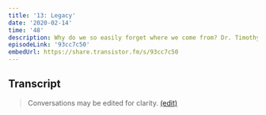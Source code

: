 ```yaml
---
title: '13: Legacy'
date: '2020-02-14'
time: '48'
description: Why do we so easily forget where we come from? Dr. Timothy Patitsis joins Henry again to chat about the affect of legacy on our lives through the language of standards, language diversity, being a melting pot or mosaic, legibility, Jane Jacob's tripartite society, algorithmic control and agency, sanctification and faith as an adventure. Michael Polanyi says that "a society which wants to preserve a fund of personal knowledge must submit to tradition".
episodeLink: '93cc7c50'
embedUrl: https://share.transistor.fm/s/93cc7c50
---
```


## Transcript

> Conversations may be edited for clarity. [(edit)](https://github.com/hzoo/hopeinsource.com/edit/master/src/pages/legacy.md)

 
